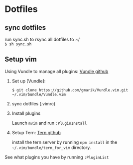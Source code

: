 # Dotfiles
## sync dotfiles
run sync.sh to rsync all dotfiles to ~/  
`$ sh sync.sh`

## Setup vim
Using Vundle to manage all plugins:
[Vundle github](https://github.com/gmarik/Vundle.vim)

1. Set up [Vundle]:

   `$ git clone https://github.com/gmarik/Vundle.vim.git ~/.vim/bundle/Vundle.vim`
   
2. sync dotfiles (.vimrc)
3. Install plugins

	Launch `mvim` and run `:PluginInstall`

4. Setup Tern: [Tern github](https://github.com/marijnh/tern_for_vim)

    install the tern server by running `npm install` in the `~/.vim/bundle/tern_for_vim` directory.

See what plugins you have by running `:PluginList`







